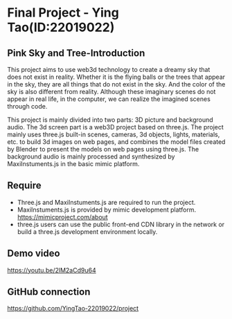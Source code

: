 # Final Project - Ying Tao(ID:22019022)
## Pink Sky and Tree-Introduction
This project aims to use web3d technology to create a dreamy sky that does not exist in reality. Whether it is the flying balls or the trees that appear in the sky, they are all things that do not exist in the sky. And the color of the sky is also different from reality. Although these imaginary scenes do not appear in real life, in the computer, we can realize the imagined scenes through code.

This project is mainly divided into two parts: 3D picture and background audio. The 3d screen part is a web3D project based on three.js. The project mainly uses three.js built-in scenes, cameras, 3d objects, lights, materials, etc. to build 3d images on web pages, and combines the model files created by Blender to present the models on web pages using three.js. The background audio is mainly processed and synthesized by MaxiInstuments.js in the basic mimic platform.

## Require
* Three.js and MaxiInstuments.js are required to run the project. 
* MaxiInstuments.js is provided by mimic development platform. https://mimicproject.com/about
* three.js users can use the public front-end CDN library in the network or build a three.js development environment locally.

## Demo video
https://youtu.be/2lM2aCd9u64

## GitHub connection
https://github.com/YingTao-22019022/project
